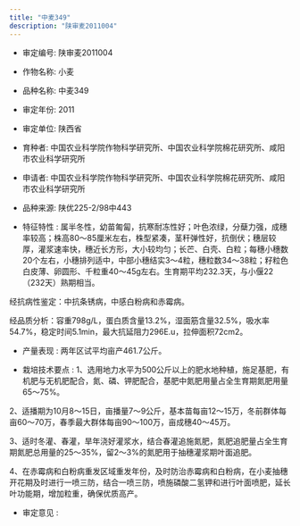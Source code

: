 ```yaml
---
title: "中麦349"
description: "陕审麦2011004"
---
```

* 审定编号:  陕审麦2011004

*  作物名称:  小麦

*  品种名称:  中麦349

*  审定年份:  2011

*  审定单位:  陕西省

* 育种者:  中国农业科学院作物科学研究所、中国农业科学院棉花研究所、咸阳市农业科学研究所

*  申请者:  中国农业科学院作物科学研究所、中国农业科学院棉花研究所、咸阳市农业科学研究所

*  品种来源:  陕优225-2/98中443

*  特征特性 : 
属半冬性，幼苗匍匐，抗寒耐冻性好；叶色浓绿，分蘖力强，成穗率较高；株高80～85厘米左右，株型紧凑，茎秆弹性好，抗倒伏；穗层较厚，灌浆速率快，穗近长方形，大小较均匀；长芒、白壳、白粒；每穗小穗数20个左右，小穗排列适中，中部小穗结实3～4粒，穗粒数34～38粒；籽粒色白皮薄、卵圆形、千粒重40～45g左右。生育期平均232.3天，与小偃22（232天）熟期相当。
经抗病性鉴定：中抗条锈病，中感白粉病和赤霉病。
经品质分析：容重798g/L，蛋白质含量13.2%，湿面筋含量32.5%，吸水率54.7%，稳定时间5.1min，最大抗延阻力296E.u，拉伸面积72cm2。

 
*  产量表现 : 
两年区试平均亩产461.7公斤。

*  栽培技术要点 : 
1、选用地力水平为500公斤以上的肥水地种植，施足基肥，有机肥与无机肥配合，氮、磷、钾肥配合，基肥中氮肥用量占全生育期氮肥用量65～75%。
2、适播期为10月8～15日，亩播量7～9公斤，基本苗每亩12～15万，冬前群体每亩60～70万，春季最大群体每亩90～100万，亩成穗40～45万。
3、适时冬灌、春灌，旱年浇好灌浆水，结合春灌追施氮肥，氮肥追肥量占全生育期氮肥总用量的25～35%，留2～3%的氮肥用于抽穗灌浆期叶面追肥。
4、在赤霉病和白粉病重发区域重发年份，及时防治赤霉病和白粉病，在小麦抽穗开花期及时进行一喷三防，结合一喷三防，喷施磷酸二氢钾和进行叶面喷肥，延长叶功能期，增加粒重，确保优质高产。


*  审定意见 : 

